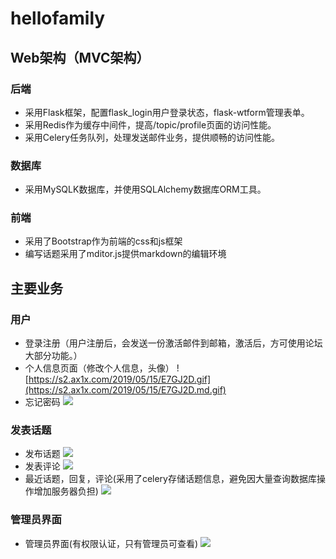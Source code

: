 # hellofamily
## Web架构（MVC架构）
### 后端
- 采用Flask框架，配置flask_login用户登录状态，flask-wtform管理表单。
- 采用Redis作为缓存中间件，提高/topic/profile页面的访问性能。
- 采用Celery任务队列，处理发送邮件业务，提供顺畅的访问性能。

### 数据库
- 采用MySQLK数据库，并使用SQLAlchemy数据库ORM工具。

### 前端
- 采用了Bootstrap作为前端的css和js框架
- 编写话题采用了mditor.js提供markdown的编辑环境

## 主要业务
### 用户
- 登录注册（用户注册后，会发送一份激活邮件到邮箱，激活后，方可使用论坛大部分功能。）
![]()
- 个人信息页面（修改个人信息，头像）
![https://s2.ax1x.com/2019/05/15/E7GJ2D.gif](https://s2.ax1x.com/2019/05/15/E7GJ2D.md.gif)
- 忘记密码
![](https://s2.ax1x.com/2019/05/15/E71ha6.gif)
### 发表话题
- 发布话题
![](https://s2.ax1x.com/2019/05/15/E71Kbt.gif)
- 发表评论
![](https://s2.ax1x.com/2019/05/15/E71V8e.gif)
- 最近话题，回复，评论(采用了celery存储话题信息，避免因大量查询数据库操作增加服务器负担)
![](https://s2.ax1x.com/2019/05/15/E71jdP.gif)
### 管理员界面
- 管理员界面(有权限认证，只有管理员可查看)
![](https://s2.ax1x.com/2019/05/15/E71TRe.gif)